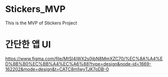 # Stickers_MVP
This is the MVP of Stickers Project

# 간단한 앱 UI
https://www.figma.com/file/MtSI4iWX2s0jbN8MmXZC70/%EC%8A%A4%ED%8B%B0%EC%BB%A4%EC%A6%88?type=design&node-id=1669-162202&mode=design&t=CATC8m1wyTJK7oDB-0

